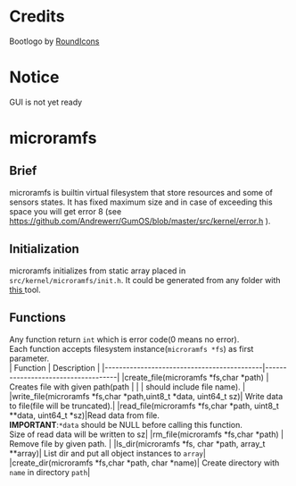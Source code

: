 # Credits
Bootlogo by <a href="https://www.flaticon.com/authors/roundicons">RoundIcons</a>

# Notice 
GUI is not yet ready

# microramfs
## Brief
microramfs is builtin virtual filesystem that store resources and some of sensors states. It has fixed maximum size and in case of exceeding this space you will get error 8 (see https://github.com/Andrewerr/GumOS/blob/master/src/kernel/error.h ).
## Initialization
microramfs initializes from static array placed in ```src/kernel/microramfs/init.h```. It could be generated from any folder with <a href="https://github.com/Andrewerr/microramfs-creator"> this </a> tool.
## Functions
Any function return ```int``` which is error code(0 means no error).<br>
Each function accepts filesystem instance(```microramfs *fs```) as first parameter.<br>
| Function                                   | Description                        |
|--------------------------------------------|------------------------------------|
|create_file(microramfs *fs,char *path)      | Creates file with given path(path  |
|                                            | should include file name).         |
|write_file(microramfs *fs,char *path,uint8_t *data, uint64_t sz)| Write data to file(file will be truncated).|
|read_file(microramfs *fs,char *path, uint8_t \**data, uint64_t *sz)|Read data from file. <br> **IMPORTANT**:```*data``` should be NULL before calling this function.<br>Size of read data will be written to sz|
|rm_file(microramfs *fs,char *path)          | Remove file by given path.         |
|ls_dir(microramfs *fs, char *path, array_t \**array)| List dir and put all object instances to ```array```|
|create_dir(microramfs *fs,char *path, char *name)| Create directory with ```name``` in directory ```path```|
